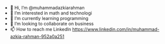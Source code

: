 - 👋 Hi, I’m @muhammadazkiarahman
- 👀 I’m interested in math and technologi
- 🌱 I’m currently learning programming
- 💞️ I’m looking to collaborate on business
- 📫 How to reach me LinkedIn https://www.linkedin.com/in/muhammad-azkia-rahman-952a0a251

<!---
muhammadazkiarahman/muhammadazkiarahman is a ✨ special ✨ repository because its `README.md` (this file) appears on your GitHub profile.
You can click the Preview link to take a look at your changes.
--->
